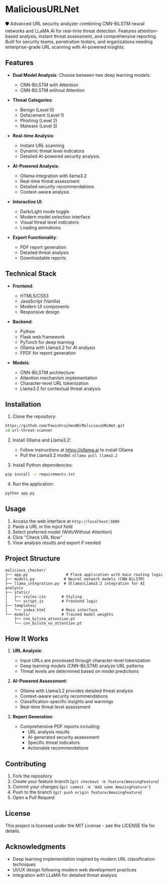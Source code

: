 # MaliciousURLNet
🛡️ Advanced URL security analyzer combining CNN-BiLSTM neural networks and LLaMA AI for real-time threat detection. Features attention-based analysis, instant threat assessment, and comprehensive reporting. Built for security teams, penetration testers, and organizations needing enterprise-grade URL scanning with AI-powered insights.

## Features

- **Dual Model Analysis**: Choose between two deep learning models:
  - CNN-BiLSTM with Attention
  - CNN-BiLSTM without Attention

- **Threat Categories**:
  - Benign (Level 0)
  - Defacement (Level 1)
  - Phishing (Level 2)
  - Malware (Level 3)

- **Real-time Analysis**:
  - Instant URL scanning
  - Dynamic threat level indicators
  - Detailed AI-powered security analysis.

- **AI-Powered Analysis**:
  - Ollama integration with llama3.2
  - Real-time threat assessment
  - Detailed security recommendations
  - Context-aware analysis

- **Interactive UI**:
  - Dark/Light mode toggle
  - Modern model selection interface
  - Visual threat level indicators
  - Loading animations

- **Export Functionality**:
  - PDF report generation
  - Detailed threat analysis
  - Downloadable reports

## Technical Stack

- **Frontend**:
  - HTML5/CSS3
  - JavaScript (Vanilla)
  - Modern UI components
  - Responsive design

- **Backend**:
  - Python
  - Flask web framework
  - PyTorch for deep learning
  - Ollama with Llama3.2 for AI analysis
  - FPDF for report generation

- **Models**:
  - CNN-BiLSTM architecture
  - Attention mechanism implementation
  - Character-level URL tokenization
  - Llama3.2 for contextual threat analysis

## Installation

1. Clone the repository:
```bash
https://github.com/PawishrajhenAR/MaliciousURLNet.git
cd url-threat-scanner
```

2. Install Ollama and Llama3.2:
   - Follow instructions at https://ollama.ai to install Ollama
   - Pull the Llama3.2 model: `ollama pull llama3.2`

3. Install Python dependencies:
```bash
pip install -r requirements.txt
```

4. Run the application:
```bash
python app.py
```

## Usage

1. Access the web interface at `http://localhost:5000`
2. Paste a URL in the input field
3. Select preferred model (With/Without Attention)
4. Click "Check URL Now"
5. View analysis results and export if needed

## Project Structure

```
malicious_checker/
├── app.py                 # Flask application with main routing logic
├── models.py             # Neural network models (CNN-BiLSTM)
├── llama_integration.py  # Ollama/Llama3.2 integration for AI analysis
├── static/
│   ├── styles.css       # Styling
│   └── script.js        # Frontend logic
├── templates/
│   └── index.html       # Main interface
└── models/              # Trained model weights
    ├── cnn_bilstm_attention.pt
    └── cnn_bilstm_no_attention.pt
```

## How It Works

1. **URL Analysis**:
   - Input URLs are processed through character-level tokenization
   - Deep learning models (CNN-BiLSTM) analyze URL patterns
   - Threat levels are determined based on model predictions

2. **AI-Powered Assessment**:
   - Ollama with Llama3.2 provides detailed threat analysis
   - Context-aware security recommendations
   - Classification-specific insights and warnings
   - Real-time threat level assessment

3. **Report Generation**:
   - Comprehensive PDF reports including:
     - URL analysis results
     - AI-generated security assessment
     - Specific threat indicators
     - Actionable recommendations

## Contributing

1. Fork the repository
2. Create your feature branch (`git checkout -b feature/AmazingFeature`)
3. Commit your changes (`git commit -m 'Add some AmazingFeature'`)
4. Push to the branch (`git push origin feature/AmazingFeature`)
5. Open a Pull Request

## License

This project is licensed under the MIT License - see the LICENSE file for details.

## Acknowledgments

- Deep learning implementation inspired by modern URL classification techniques
- UI/UX design following modern web development practices
- Integration with LLaMA for detailed threat analysis
